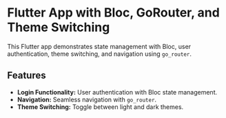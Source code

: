 # Flutter App with Bloc, GoRouter, and Theme Switching

This Flutter app demonstrates state management with Bloc, user authentication, theme switching, and navigation using `go_router`.

## Features

- **Login Functionality:** User authentication with Bloc state management.
- **Navigation:** Seamless navigation with `go_router`.
- **Theme Switching:** Toggle between light and dark themes.


